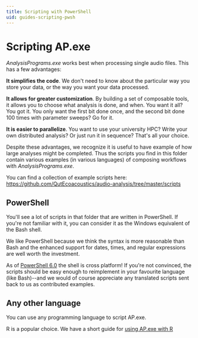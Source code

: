 ```yaml
---
title: Scripting with PowerShell
uid: guides-scripting-pwsh
---
```


# Scripting AP.exe

_AnalysisPrograms.exe_ works best when processing single audio files.
This has a few advantages:

**It simplifies the code**. We don't need to know about the particular
way you store your data, or the way you want your data processed.

**It allows for greater customization**. By building a set of composable
tools, it allows you to choose what analysis is done, and when. You want it
all? You got it. You only want the first bit done once, and the second bit done
100 times with parameter sweeps? Go for it.

**It is easier to parallelize**. You want to use your university HPC?
Write your own distributed analysis? Or just run it in sequence? That's all
your choice.

Despite these advantages, we recognize it is useful to have example of
how large analyses might be completed. Thus the scripts you find in this
folder contain various examples (in various languages) of composing
workflows with _AnalysisPrograms.exe_.

You can find a collection of example scripts here: https://github.com/QutEcoacoustics/audio-analysis/tree/master/scripts

## PowerShell

You'll see a lot of scripts in that folder that are written in PowerShell.
If you're not familiar with it, you can consider it as the Windows equivalent
of the Bash shell.

We like PowerShell because we think the syntax is more reasonable than Bash
and the enhanced support for dates, times, and regular expressions are well worth the investment.

As of [PowerShell 6.0](https://github.com/PowerShell/PowerShell#-powershell)
the shell is cross platform! If you're not
convinced, the scripts should be easy enough to reimplement in your favourite
language (like Bash)--and we would of course appreciate any translated
scripts sent back to us as contributed examples.

## Any other language

You can use any programming language to script AP.exe.

R is a popular choice. We have a short guide for [using AP.exe with R](./using_r.md)
